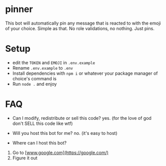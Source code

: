 # pinner

This bot will automatically pin any message that is reacted to with the emoji of your choice. Simple as that. No role validations, no nothing. Just pins.

# Setup

- edit the `TOKEN` and `EMOJI` in `.env.example`
- Rename `.env.example` to `.env`
- Install dependencies with `npm i` or whatever your package manager of choice's command is
- Run `node .` and enjoy

# FAQ

- Can I modify, redistribute or sell this code?
yes. (for the love of god don't SELL this code like wtf)

- Will you host this bot for me?
no. (it's easy to host)

- Where can I host this bot?
1. Go to [www.google.com](https://google.com/)
2. Figure it out
